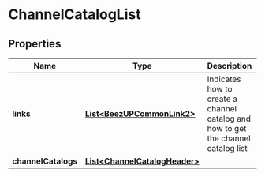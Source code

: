 
# ChannelCatalogList

## Properties
Name | Type | Description | Notes
------------ | ------------- | ------------- | -------------
**links** | [**List&lt;BeezUPCommonLink2&gt;**](BeezUPCommonLink2.md) | Indicates how to create a channel catalog and how to get the channel catalog list |  [optional]
**channelCatalogs** | [**List&lt;ChannelCatalogHeader&gt;**](ChannelCatalogHeader.md) |  |  [optional]



